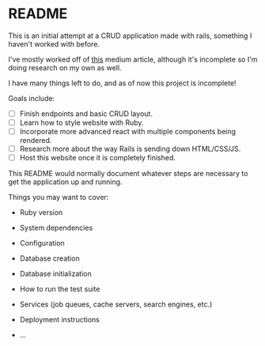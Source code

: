 # README

This is an initial attempt at a CRUD application made with rails, something 
I haven't worked with before. 

I've mostly worked off of 
[this](https://medium.com/@nancydo7/ruby-on-rails-crud-tutorial-899117710c7a) 
medium article, although it's incomplete so I'm doing research on my own as
well.

I have many things left to do, and as of now this project is incomplete!

Goals include:

- [ ] Finish endpoints and basic CRUD layout.
- [ ] Learn how to style website with Ruby.
- [ ] Incorporate more advanced react with multiple components being rendered.
- [ ] Research more about the way Rails is sending down HTML/CSS/JS.
- [ ] Host this website once it is completely finished.

This README would normally document whatever steps are necessary to get the
application up and running.

Things you may want to cover:

* Ruby version

* System dependencies

* Configuration

* Database creation

* Database initialization

* How to run the test suite

* Services (job queues, cache servers, search engines, etc.)

* Deployment instructions

* ...
